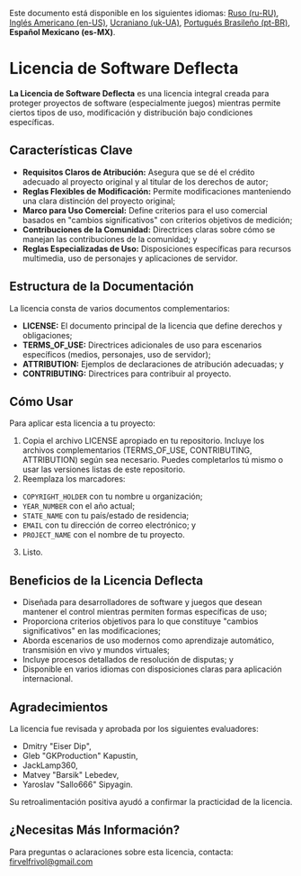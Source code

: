 Este documento está disponible en los siguientes idiomas: [Ruso (ru-RU)](/other-langs/README_ru-RU.md), [Inglés Americano (en-US)](/README.md), [Ucraniano (uk-UA)](/other-langs/README_uk-UA.md), [Portugués Brasileño (pt-BR)](/other-langs/README_pt-BR.md), **Español Mexicano (es-MX)**.

# Licencia de Software Deflecta

**La Licencia de Software Deflecta** es una licencia integral creada para proteger proyectos de software (especialmente juegos) mientras permite ciertos tipos de uso, modificación y distribución bajo condiciones específicas.

## Características Clave

* **Requisitos Claros de Atribución:** Asegura que se dé el crédito adecuado al proyecto original y al titular de los derechos de autor;
* **Reglas Flexibles de Modificación:** Permite modificaciones manteniendo una clara distinción del proyecto original;
* **Marco para Uso Comercial:** Define criterios para el uso comercial basados en "cambios significativos" con criterios objetivos de medición;
* **Contribuciones de la Comunidad:** Directrices claras sobre cómo se manejan las contribuciones de la comunidad; y
* **Reglas Especializadas de Uso:** Disposiciones específicas para recursos multimedia, uso de personajes y aplicaciones de servidor.

## Estructura de la Documentación

La licencia consta de varios documentos complementarios:

* **LICENSE:** El documento principal de la licencia que define derechos y obligaciones;
* **TERMS_OF_USE:** Directrices adicionales de uso para escenarios específicos (medios, personajes, uso de servidor);
* **ATTRIBUTION:** Ejemplos de declaraciones de atribución adecuadas; y
* **CONTRIBUTING:** Directrices para contribuir al proyecto.

## Cómo Usar

Para aplicar esta licencia a tu proyecto:

1. Copia el archivo LICENSE apropiado en tu repositorio. Incluye los archivos complementarios (TERMS_OF_USE, CONTRIBUTING, ATTRIBUTION) según sea necesario. Puedes completarlos tú mismo o usar las versiones listas de este repositorio.
2. Reemplaza los marcadores:
  * `COPYRIGHT_HOLDER` con tu nombre u organización;
  * `YEAR_NUMBER` con el año actual;
  * `STATE_NAME` con tu país/estado de residencia;
  * `EMAIL` con tu dirección de correo electrónico; y
  * `PROJECT_NAME` con el nombre de tu proyecto.
3. Listo.

## Beneficios de la Licencia Deflecta

* Diseñada para desarrolladores de software y juegos que desean mantener el control mientras permiten formas específicas de uso;
* Proporciona criterios objetivos para lo que constituye "cambios significativos" en las modificaciones;
* Aborda escenarios de uso modernos como aprendizaje automático, transmisión en vivo y mundos virtuales;
* Incluye procesos detallados de resolución de disputas; y
* Disponible en varios idiomas con disposiciones claras para aplicación internacional.

## Agradecimientos

La licencia fue revisada y aprobada por los siguientes evaluadores:

* Dmitry "Eiser Dip",
* Gleb "GKProduction" Kapustin,
* JackLamp360,
* Matvey "Barsik" Lebedev,
* Yaroslav "Sallo666" Sipyagin.

Su retroalimentación positiva ayudó a confirmar la practicidad de la licencia.

## ¿Necesitas Más Información?

Para preguntas o aclaraciones sobre esta licencia, contacta: <firvelfrivol@gmail.com>
